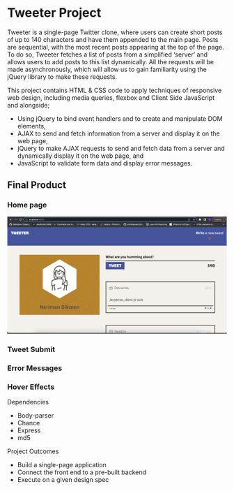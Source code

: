 # Tweeter Project

Tweeter is a single-page Twitter clone, where users can create short posts of up to 140 characters and have them appended to the main page. Posts are sequential, with the most recent posts appearing at the top of the page. To do so, Tweeter fetches a list of posts from a simplified ‘server’ and allows users to add posts to this list dynamically. All the requests will be made asynchronously, which will allow us to gain familiarity using the jQuery library to make these requests.

This project contains HTML & CSS code to apply techniques of responsive web design, including media queries, flexbox and Client Side JavaScript and alongside; 

* Using jQuery to bind event handlers and to create and manipulate DOM elements, 
* AJAX to send and fetch information from a server and display it on the web page, 
* jQuery to make AJAX requests to send and fetch data from a server and dynamically display it on the web page, and
* JavaScript to validate form data and display error messages.

## Final Product 

### Home page
!["home-page"](https://github.com/neridkmn/tweeter-neridkmn/blob/master/docs/home-page.png?raw=true)

### Tweet Submit

### Error Messages

### Hover Effects

Dependencies
* Body-parser
* Chance
* Express
* md5

Project Outcomes
* Build a single-page application
* Connect the front end to a pre-built backend
* Execute on a given design spec






